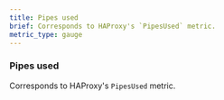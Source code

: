 ```yaml
---
title: Pipes used
brief: Corresponds to HAProxy's `PipesUsed` metric. 
metric_type: gauge
---
```

### Pipes used

Corresponds to HAProxy's `PipesUsed` metric. 